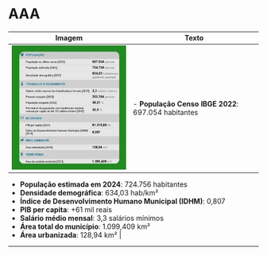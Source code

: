 # AAA

| Imagem | Texto |
|--------|-------|
| ![Descrição da Imagem](assets/figura2.jpg) | - **População Censo IBGE 2022**: 697.054 habitantes  
- **População estimada em 2024**: 724.756 habitantes  
- **Densidade demográfica**: 634,03 hab/km²   
- **Índice de Desenvolvimento Humano Municipal (IDHM)**: 0,807  
- **PIB per capita**: +61 mil reais  
- **Salário médio mensal**: 3,3 salários mínimos    
- **Área total do município**: 1.099,409 km²  
- **Área urbanizada**: 128,94 km² |

---